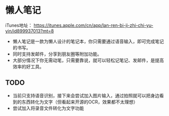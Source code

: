 
懒人笔记
=========
iTunes地址： https://itunes.apple.com/cn/app/lan-ren-bi-ji-zhi-chi-yu-yin/id899937013?mt=8 

- 懒人笔记是一款为懒人设计的笔记本，你只需要通过语音输入，即可完成笔记的书写。
- 同时支持发邮件，分享到朋友圈等附加功能。
- 大部分情况下你无需动笔，只需要靠说，就可以轻松记笔记、发邮件，是提高效率的好工具。

TODO
-----
- 当前只支持语音识别，接下来会尝试加入图片输入，通过拍照就可以把身边看到的东西转化为文字（但看起来开源的OCR，效果都不太理想）
- 尝试加入将录音文件转化为文字功能
